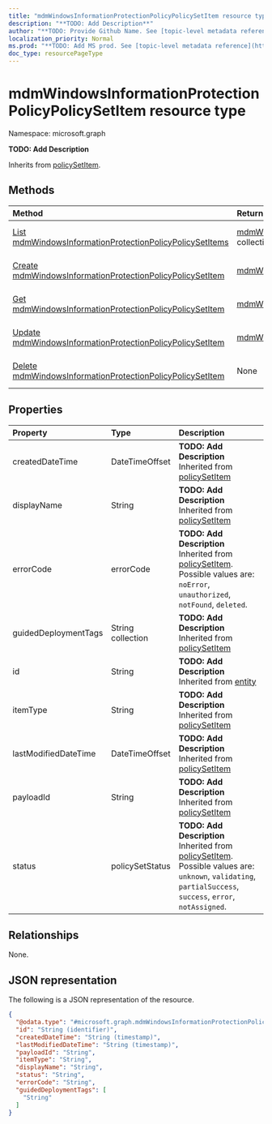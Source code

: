 ```yaml
---
title: "mdmWindowsInformationProtectionPolicyPolicySetItem resource type"
description: "**TODO: Add Description**"
author: "**TODO: Provide Github Name. See [topic-level metadata reference](https://msgo.azurewebsites.net/add/document/guidelines/metadata.html#topic-level-metadata)**"
localization_priority: Normal
ms.prod: "**TODO: Add MS prod. See [topic-level metadata reference](https://msgo.azurewebsites.net/add/document/guidelines/metadata.html#topic-level-metadata)**"
doc_type: resourcePageType
---
```


# mdmWindowsInformationProtectionPolicyPolicySetItem resource type

Namespace: microsoft.graph

**TODO: Add Description**


Inherits from [policySetItem](../resources/policysetitem.md).

## Methods
|Method|Return type|Description|
|:---|:---|:---|
|[List mdmWindowsInformationProtectionPolicyPolicySetItems](../api/intune-mdmwindowsinformationprotectionpolicypolicysetitem-list.md)|[mdmWindowsInformationProtectionPolicyPolicySetItem](../resources/intune-mdmwindowsinformationprotectionpolicypolicysetitem.md) collection|Get a list of the [mdmWindowsInformationProtectionPolicyPolicySetItem](../resources/mdmwindowsinformationprotectionpolicypolicysetitem.md) objects and their properties.|
|[Create mdmWindowsInformationProtectionPolicyPolicySetItem](../api/intune-mdmwindowsinformationprotectionpolicypolicysetitem-create.md)|[mdmWindowsInformationProtectionPolicyPolicySetItem](../resources/intune-mdmwindowsinformationprotectionpolicypolicysetitem.md)|Create a new [mdmWindowsInformationProtectionPolicyPolicySetItem](../resources/intune-mdmwindowsinformationprotectionpolicypolicysetitem.md) object.|
|[Get mdmWindowsInformationProtectionPolicyPolicySetItem](../api/intune-mdmwindowsinformationprotectionpolicypolicysetitem-get.md)|[mdmWindowsInformationProtectionPolicyPolicySetItem](../resources/intune-mdmwindowsinformationprotectionpolicypolicysetitem.md)|Read the properties and relationships of a [mdmWindowsInformationProtectionPolicyPolicySetItem](../resources/intune-mdmwindowsinformationprotectionpolicypolicysetitem.md) object.|
|[Update mdmWindowsInformationProtectionPolicyPolicySetItem](../api/intune-mdmwindowsinformationprotectionpolicypolicysetitem-update.md)|[mdmWindowsInformationProtectionPolicyPolicySetItem](../resources/intune-mdmwindowsinformationprotectionpolicypolicysetitem.md)|Update the properties of a [mdmWindowsInformationProtectionPolicyPolicySetItem](../resources/intune-mdmwindowsinformationprotectionpolicypolicysetitem.md) object.|
|[Delete mdmWindowsInformationProtectionPolicyPolicySetItem](../api/intune-mdmwindowsinformationprotectionpolicypolicysetitem-delete.md)|None|Deletes a [mdmWindowsInformationProtectionPolicyPolicySetItem](../resources/intune-mdmwindowsinformationprotectionpolicypolicysetitem.md) object.|

## Properties
|Property|Type|Description|
|:---|:---|:---|
|createdDateTime|DateTimeOffset|**TODO: Add Description** Inherited from [policySetItem](../resources/intune-policysetitem.md)|
|displayName|String|**TODO: Add Description** Inherited from [policySetItem](../resources/intune-policysetitem.md)|
|errorCode|errorCode|**TODO: Add Description** Inherited from [policySetItem](../resources/intune-policysetitem.md). Possible values are: `noError`, `unauthorized`, `notFound`, `deleted`.|
|guidedDeploymentTags|String collection|**TODO: Add Description** Inherited from [policySetItem](../resources/intune-policysetitem.md)|
|id|String|**TODO: Add Description** Inherited from [entity](../resources/entity.md)|
|itemType|String|**TODO: Add Description** Inherited from [policySetItem](../resources/intune-policysetitem.md)|
|lastModifiedDateTime|DateTimeOffset|**TODO: Add Description** Inherited from [policySetItem](../resources/intune-policysetitem.md)|
|payloadId|String|**TODO: Add Description** Inherited from [policySetItem](../resources/intune-policysetitem.md)|
|status|policySetStatus|**TODO: Add Description** Inherited from [policySetItem](../resources/intune-policysetitem.md). Possible values are: `unknown`, `validating`, `partialSuccess`, `success`, `error`, `notAssigned`.|

## Relationships
None.

## JSON representation
The following is a JSON representation of the resource.
<!-- {
  "blockType": "resource",
  "keyProperty": "id",
  "@odata.type": "microsoft.graph.mdmWindowsInformationProtectionPolicyPolicySetItem",
  "baseType": "microsoft.graph.policySetItem",
  "openType": false
}
-->
``` json
{
  "@odata.type": "#microsoft.graph.mdmWindowsInformationProtectionPolicyPolicySetItem",
  "id": "String (identifier)",
  "createdDateTime": "String (timestamp)",
  "lastModifiedDateTime": "String (timestamp)",
  "payloadId": "String",
  "itemType": "String",
  "displayName": "String",
  "status": "String",
  "errorCode": "String",
  "guidedDeploymentTags": [
    "String"
  ]
}
```

